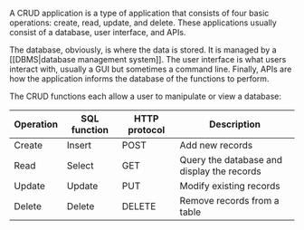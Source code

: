 A CRUD application is a type of application that consists of four basic operations: create, read, update, and delete. These applications usually consist of a database, user interface, and APIs.

The database, obviously, is where the data is stored. It is managed by a [[DBMS|database management system]]. The user interface is what users interact with, usually a GUI but sometimes a command line. Finally, APIs are how the application informs the database of the functions to perform.

The CRUD functions each allow a user to manipulate or view a database:

| Operation | SQL function | HTTP protocol | Description                                |
| --------- | ------------ | ------------- | ------------------------------------------ |
| Create    | Insert       | POST          | Add new records                       |
| Read      | Select       | GET           | Query the database and display the records |
| Update    | Update       | PUT           | Modify existing records            |
| Delete    | Delete       | DELETE        | Remove records from a table                                           |
